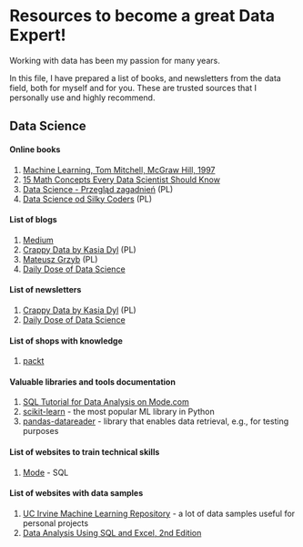 # Resources to become a great Data Expert!

Working with data has been my passion for many years.

In this file, I have prepared a list of books, and newsletters from the data field, both for myself and for you. These are trusted sources that I personally use and highly recommend.

## Data Science
#### **Online books**
1. [Machine Learning, Tom Mitchell, McGraw Hill, 1997](https://www.cs.cmu.edu/~tom/mlbook.html)
1. [15 Math Concepts Every Data Scientist Should Know](https://www.packtpub.com/en-us/product/15-math-concepts-every-data-scientist-should-know-9781837631940)
1. [Data Science - Przegląd zagadnień](https://datascience.com.pl/intro.html) (PL)
1. [Data Science od Silky Coders](https://kikonpl.github.io/studia_PG/intro.html) (PL)

#### **List of blogs**
1. [Medium](https://medium.com/)
1. [Crappy Data by Kasia Dyl](https://crappydata.pl/) (PL)
1. [Mateusz Grzyb](https://mateuszgrzyb.pl/) (PL)
1. [Daily Dose of Data Science](https://blog.dailydoseofds.com/)

#### **List of newsletters**
1. [Crappy Data by Kasia Dyl](https://crappydata.pl/)  (PL)
1. [Daily Dose of Data Science](https://blog.dailydoseofds.com/)

#### **List of shops with knowledge**
1. [packt](https://www.packtpub.com/en-pl)

#### **Valuable libraries and tools documentation**
1. [SQL Tutorial for Data Analysis on Mode.com](https://mode.com/sql-tutorial/introduction-to-sql)
1. [scikit-learn](https://scikit-learn.org/stable/user_guide.html) - the most popular ML library in Python
1. [pandas-datareader](https://pandas-datareader.readthedocs.io/en/latest/) - library that enables data retrieval, e.g., for testing purposes

#### **List of websites to train technical skills**
1. [Mode](https://mode.com/sql-tutorial) - SQL

#### **List of websites with data samples**
1. [UC Irvine Machine Learning Repository](https://archive.ics.uci.edu/) - a lot of data samples useful for personal projects
2. [Data Analysis Using SQL and Excel, 2nd Edition](https://www.wiley.com/en-ie/Data+Analysis+Using+SQL+and+Excel%2C+2nd+Edition-p-9781119021445#downloadstab-section)
